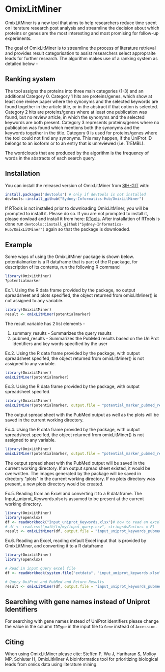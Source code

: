 # OmixLitMiner
OmixLitMiner is a new tool that aims to help researchers reduce time spent on literature research post analysis and streamline the decision about which proteins or genes are the most interesting and most promising for follow-up experiments.

<!-- badges: start -->
<!-- badges: end -->

The goal of OmixLitMiner is to streamline the process of literature retrieval and provides result categorisation to assist researchers select appropraite leads for further research. The algorithm makes use of a ranking system as detailed below - 

## Ranking system
The tool assigns the proteins into three main categories (1-3) and an additional Category 0. Category 1 hits are proteins/genes, which show at least one review paper where the synonyms and the selected keywords are found together in the article title, or in the abstract if that option is selected. Category 2 hits are proteins/genes where at least one publication was found, but no review article, in which the synonyms and the selected keywords are both present. Category 3 represents proteins/genes where no publication was found which mentions both the synonyms and the keywords together in the title. Category 0 is used for proteins/genes where the tool could not find any synonyms. This may happen, if the UniProt ID belongs to an isoform or to an entry that is unreviewed (i.e. TrEMBL). 

The wordclouds that are produced by the algorithm is the frequency of words in the abstracts of each search query.

## Installation

You can install the released version of OmixLitMiner from [SIH-GIT](https://github.com/Sydney-Informatics-Hub/OmixLitMiner) with:

``` r
install.packages("devtools") # only if devtools is not installed
devtools::install_github("Sydney-Informatics-Hub/OmixLitMiner")
```

If RTools is not installed prior to downloading OmixLitMiner, you will be prompted to install it. Please do so.
If you are not prompted to install it, please dowload and install it from here: [RTools](https://cran.r-project.org/bin/windows/Rtools/).
After installation of RTools is done run `devtools::install_github("Sydney-Informatics-Hub/OmixLitMiner")` again so that the package is downloaded.

## Example

Some ways of using the OmixLitMiner package is shown below.
potentialmarker is a R dataframe that is part of the R package, for description of its contents, run the following R command
``` r
library(OmixLitMiner)
?potentialmarker
```

Ex.1. Using the R data frame provided by the package, no output spreadsheet and plots specified, the object returned from omixLitMiner() is not assigned to any variable.
``` r
library(OmixLitMiner)
result <- omixLitMiner(potentialmarker)
```
The result variable has 2 list elements - 
1. summary_results - Summarizes the query results 
2. pubmed_results - Summarizes the PubMed results based on the UniProt Identifiers and key words specified by the user

Ex.2. Using the R data frame provided by the package, with output spreadsheet specifed, the object returned from omixLitMiner() is not assigned to any variable.
``` r
library(OmixLitMiner)
omixLitMiner(potentialmarker)
```

Ex.3. Using the R data frame provided by the package, with output spreadsheet specifed.
``` r
library(OmixLitMiner)
omixLitMiner(potentialmarker, output.file = "potential_marker_pubmed_results.xlsx")
```
The output spread sheet with the PubMed output as well as the plots will be saved in the current working directory.

Ex.4. Using the R data frame provided by the package, with output spreadsheet specifed, the object returned from omixLitMiner() is not assigned to any variable.
``` r
library(OmixLitMiner)
omixLitMiner(potentialmarker, output.file = "potential_marker_pubmed_results.xlsx", plots.dir = "plots")
```
The output spread sheet with the PubMed output will be saved in the current working directory. If an output spread sheet existed, it would be overwritten.
The images generated by the package will be saved in directory "plots" in the current working directory. If no plots directory was present, a new plots directory would be created.

Ex.5. Reading from an Excel and converting it to a R dataframe. The Input_uniprot_Keywords.xlsx is assumed to be present at the current working directory.
``` r
library(OmixLitMiner)
library(openxlsx)
df <- readWorkbook("Input_uniprot_Keywords.xlsx")# how to read an excel file on your computer
# df <- read.csv("path/to/my/input_query.csv", stringsAsFactors = F)     # how to read a csv file on your computer
result <- omixLitMiner(df, output.file = "input_uniprot_keywords_pubmed_results.xlsx", plots.dir = "plots")
```

Ex.6. Reading an Excel, reading default Excel input that is provided by OmixLitMiner, and converting it to a R dataframe
``` r
library(OmixLitMiner)
library(openxlsx)

# Read in input query excel file
df <- readWorkbook(system.file("extdata", "input_uniprot_keywords.xlsx", package="OmixLitMiner")) #read demo data from package

# Query UniProt and PubMed and Return Results
result <- omixLitMiner(df, output.file = "input_uniprot_keywords_pubmed_results.xlsx", plots.dir = "plots")
```

## Searching with gene names instead of Uniprot Identifiers
For searching with gene names instead of UniProt identifiers please change the value in the column `IDType` in the input file to `Gene` instead of `Accession`.

## Citing
When using OmixLitMiner please cite: Steffen P, Wu J, Hariharan S, Molloy MP, Schluter H, OmixLitMiner A bioinformatics tool for prioritizing biological leads from omics data using literature mining.
